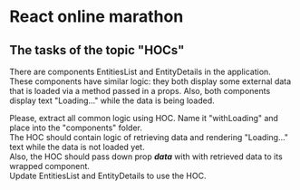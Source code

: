 # React online marathon

## The tasks of the topic "HOCs"

There are components EntitiesList and EntityDetails in the application.
These components have similar logic: they both display some external data that is loaded via a method passed in a props. Also, both components display text "Loading..." while the data is being loaded.

Please, extract all common logic using HOC.
Name it "withLoading" and place into the "components" folder.   
The HOC should contain logic of retrieving data and rendering "Loading..." text while the data is not loaded yet.  
Also, the HOC should pass down prop _**data**_ with with retrieved data to its wrapped component.  
Update EntitiesList and EntityDetails to use the HOC.
